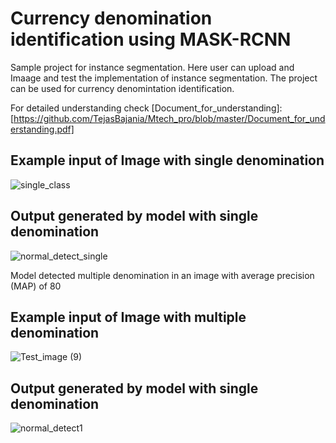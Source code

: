 # Currency denomination identification using MASK-RCNN 
Sample project for instance segmentation. Here  user can upload and Imaage and test the implementation of instance segmentation. The project can be used for currency denomintation identification.

For detailed understanding check [Document_for_understanding]:[https://github.com/TejasBajania/Mtech_pro/blob/master/Document_for_understanding.pdf]

## Example input of Image with single denomination
![single_class](https://user-images.githubusercontent.com/33371855/122665007-5bdcf500-d1c2-11eb-9517-5914649c10af.jpg)

## Output generated by model with single denomination

![normal_detect_single](https://user-images.githubusercontent.com/33371855/122665168-4fa56780-d1c3-11eb-9d86-0706731527c5.JPG)

Model detected multiple denomination in an image with average precision (MAP) of 80

## Example input of Image with multiple denomination

![Test_image (9)](https://user-images.githubusercontent.com/33371855/122665254-cd697300-d1c3-11eb-8363-72c9fc3dab91.jpg)

## Output generated by model with single denomination

![normal_detect1](https://user-images.githubusercontent.com/33371855/122665323-2df8b000-d1c4-11eb-8916-223d4ba5328b.JPG)






